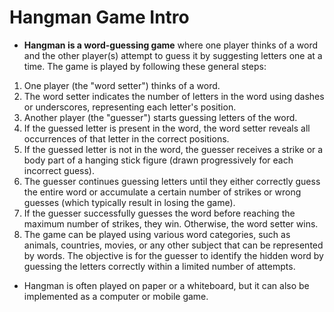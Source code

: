 # Hangman Game Intro

- **Hangman is a word-guessing game** where one player thinks of a word and the other player(s) attempt to guess it by suggesting letters one at a time. The game is played by following these general steps:

1. One player (the "word setter") thinks of a word.
2. The word setter indicates the number of letters in the word using dashes or underscores, representing each letter's position.
3. Another player (the "guesser") starts guessing letters of the word.
4. If the guessed letter is present in the word, the word setter reveals all occurrences of that letter in the correct positions.
5. If the guessed letter is not in the word, the guesser receives a strike or a body part of a hanging stick figure (drawn progressively for each incorrect guess).
6. The guesser continues guessing letters until they either correctly guess the entire word or accumulate a certain number of strikes or wrong guesses (which typically result in losing the game).
7. If the guesser successfully guesses the word before reaching the maximum number of strikes, they win. Otherwise, the word setter wins.
8. The game can be played using various word categories, such as animals, countries, movies, or any other subject that can be represented by words. The objective is for the guesser to identify the hidden word by guessing the letters correctly within a limited number of attempts.

- Hangman is often played on paper or a whiteboard, but it can also be implemented as a computer or mobile game.
